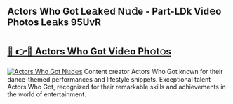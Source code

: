 ## Actors Who Got Le𝚊k𝚎d N𝚞𝚍e - Part-LDk Vid𝚎o Photos Le𝚊ks 95UvR

# <h2><a href="http://fbfmm0.evod.top/?m=Actors+Who+Got">🔗 👉🔴 Actors Who Got Vid𝚎o Ph𝚘t𝚘s</a></h2>

[![Actors Who Got N𝚞d𝚎s](https://i.imgur.com/8V9OHl7.gif)](http://fbfmm0.evod.top/?m=Actors+Who+Got)
Content creator Actors Who Got known for their dance-themed performances and lifestyle snippets. Exceptional talent Actors Who Got, recognized for their remarkable skills and achievements in the world of entertainment. 
